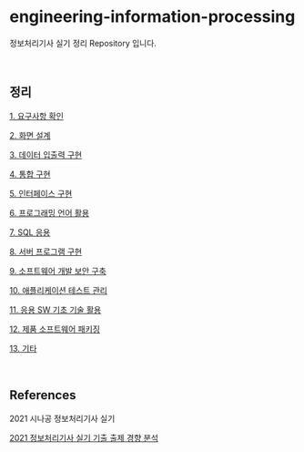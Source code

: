# engineering-information-processing
정보처리기사 실기 정리 Repository 입니다.

<br>

## 정리

[1. 요구사항 확인](https://dev-wotjd.notion.site/1-76fbfc7071bf464fa6a17075f7ca3b5f)

[2. 화면 설계]()

[3. 데이터 입출력 구현]()

[4. 통합 구현]()

[5. 인터페이스 구현]()

[6. 프로그래밍 언어 활용]()

[7. SQL 응용]()

[8. 서버 프로그램 구현]()

[9. 소프트웨어 개발 보안 구축]()

[10. 애플리케이션 테스트 관리]()

[11. 응용 SW 기초 기술 활용]()

[12. 제품 소프트웨어 패키징]()

[13. 기타]()

<br>

## References

2021 시나공 정보처리기사 실기

[2021 정보처리기사 실기 기출 출제 경향 분석](https://blog.naver.com/PostView.naver?blogId=rlatpgus24&logNo=222334562376&redirect=Dlog&widgetTypeCall=true&topReferer=https%3A%2F%2Fjoft.site%2F158%3Fcategory%3D863327&directAccess=false)